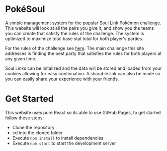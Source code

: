 # PokéSoul

A simple management system for the popular Soul Link Pokémon challenge.
This website will look at all the pairs you give it, and show you the
teams you can create that satisfy the rules of the challenge. The system
is optimized to maximize total base stat total for both player's parties.

For the rules of the challenge see
[here](https://www.deviantart.com/nuzlockefamily/journal/Soul-Link-Randomized-Nuzlocke-511651842).
The main challenge this site addresses is finding the best party that
satisfies the rules for both players at any given time.

Soul Links can be initalized and the data will be stored and loaded from your
cookies allowing for easy continuation. A sharable link can also be made so
you can easily share your experience with your friends.

# Get Started

This website uses pure React so its able to use GitHub Pages,
to get started follow these steps:

* Clone the repository
* cd into the cloned folder
* Execute `npm install` to install dependencies
* Execute `npm start` to start the development server
